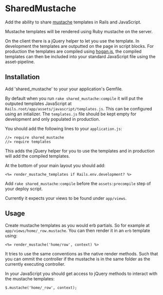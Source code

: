 # SharedMustache

Add the ability to share [mustache][mustache] templates in Rails and
JavaScript.

Mustache templates will be rendered using Ruby mustache on the server.

On the client there is a jQuery helper to let you use the template. In
development the templates are outputted on the page in script blocks. For
production the templates are compiled using [hogan.js][hogan], the compiled
templates can then be included into your standard JavaScript file using the
asset-pipeline.

## Installation

Add 'shared_mustache' to your your application's Gemfile.

By default when you run `rake shared_mustache:compile` it will put the outputed
templates JavaScript at `Rails.root/app/assets/javascript/templates.js`. This
can be configured using an intializer. The `templates.js` file should be kept
empty for development and only populated in production.

You should add the following lines to your `application.js`:

    //= require shared_mustache
    //= require templates

This adds the jQuery helper for you to use the templates and in production will
add the compiled templates.

At the bottom of your main layout you should add:

    <%= render_mustache_templates if Rails.env.development? %>

Add `rake shared_mustache:compile` before the `assets:precompile` step of your
deploy script.

Currently it expects your views to be found under `app/views`.

## Usage

Create mustache templates as you would erb partials. So for example at
`app/views/home/_row.mustache`. You can then render it in an `erb` template
using:

    <%= render_mustache('home/row', context) %>

It tries to use the same conventions as the native render methods. Such that
you can ommit the controller if the mustache is in the same folder as the
currently executing controller.

In your JavaScript you should get access to jQuery methods to interact with the
mustache templates:

    $.mustache('home/_row', context);


[mustache]: http://mustache.github.io/
[hogan]: http://twitter.github.io/hogan.js/
